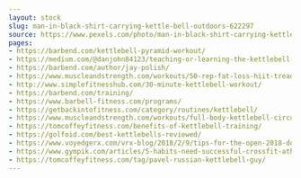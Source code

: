 ```yaml
---
layout: stock
slug: man-in-black-shirt-carrying-kettle-bell-outdoors-622297
source: https://www.pexels.com/photo/man-in-black-shirt-carrying-kettle-bell-outdoors-622297/
pages:
- https://barbend.com/kettlebell-pyramid-workout/
- https://medium.com/@danjohn84123/teaching-or-learning-the-kettlebell-snatch-624006eb9ade
- https://barbend.com/author/jay-polish/
- https://www.muscleandstrength.com/workouts/50-rep-fat-loss-hiit-treadmill-kettlebell-workout
- http://www.simplefitnesshub.com/30-minute-kettlebell-workout/
- https://barbend.com/training/
- https://www.barbell-fitness.com/programs/
- https://getbackintofitness.com/category/routines/kettlebell/
- https://www.muscleandstrength.com/workouts/full-body-kettlebell-circuit-workout
- https://tomcoffeyfitness.com/benefits-of-kettlebell-training/
- https://golfoid.com/best-kettlebells-reviewed/
- https://www.voyedgerx.com/vrx-blog/2018/2/9/tips-for-the-open-2018-dont-worry-about-redoing-wods
- https://www.gympik.com/articles/5-habits-need-successful-crossfit-athlete/
- https://tomcoffeyfitness.com/tag/pavel-russian-kettlebell-guy/
---
```

